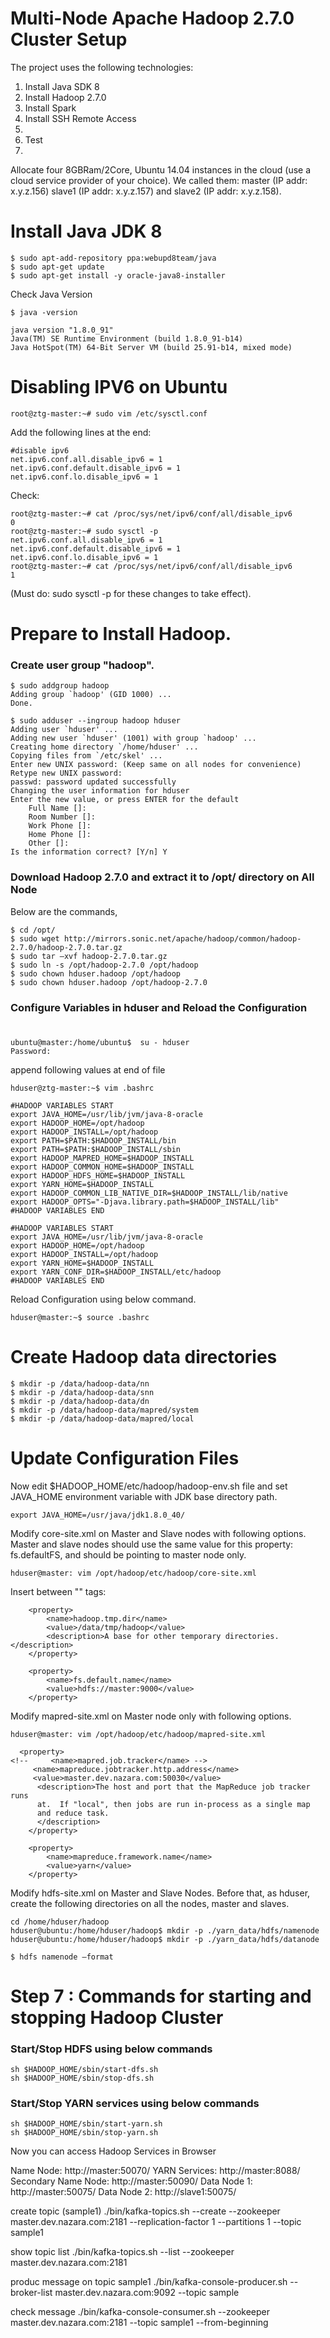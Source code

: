 # Multi-Node Apache Hadoop 2.7.0 Cluster Setup

The project uses the following technologies:
1. Install Java SDK 8
2. Install Hadoop 2.7.0
3. Install Spark
4. Install SSH Remote Access
5. 
6. Test
7. 

Allocate four 8GBRam/2Core, Ubuntu 14.04 instances in the cloud (use a cloud service provider of your choice).
We called them: master (IP addr: x.y.z.156) slave1 (IP addr: x.y.z.157) and slave2 (IP addr: x.y.z.158).

# Install Java JDK 8
```
$ sudo apt-add-repository ppa:webupd8team/java
$ sudo apt-get update
$ sudo apt-get install -y oracle-java8-installer
```
Check Java Version
```
$ java -version

java version "1.8.0_91"
Java(TM) SE Runtime Environment (build 1.8.0_91-b14)
Java HotSpot(TM) 64-Bit Server VM (build 25.91-b14, mixed mode)
```

# Disabling IPV6 on Ubuntu
```
root@ztg-master:~# sudo vim /etc/sysctl.conf
```
Add the following lines at the end:
```
#disable ipv6
net.ipv6.conf.all.disable_ipv6 = 1
net.ipv6.conf.default.disable_ipv6 = 1
net.ipv6.conf.lo.disable_ipv6 = 1
```
Check:
```
root@ztg-master:~# cat /proc/sys/net/ipv6/conf/all/disable_ipv6 
0
root@ztg-master:~# sudo sysctl -p
net.ipv6.conf.all.disable_ipv6 = 1
net.ipv6.conf.default.disable_ipv6 = 1
net.ipv6.conf.lo.disable_ipv6 = 1
root@ztg-master:~# cat /proc/sys/net/ipv6/conf/all/disable_ipv6 
1
```
(Must do: sudo sysctl -p for these changes to take effect).

# Prepare to Install Hadoop.
### Create user group "hadoop".
```
$ sudo addgroup hadoop
Adding group `hadoop' (GID 1000) ...
Done.

$ sudo adduser --ingroup hadoop hduser
Adding user `hduser' ...
Adding new user `hduser' (1001) with group `hadoop' ...
Creating home directory `/home/hduser' ...
Copying files from `/etc/skel' ...
Enter new UNIX password: (Keep same on all nodes for convenience)
Retype new UNIX password: 
passwd: password updated successfully
Changing the user information for hduser
Enter the new value, or press ENTER for the default
    Full Name []: 
    Room Number []: 
    Work Phone []: 
    Home Phone []: 
    Other []: 
Is the information correct? [Y/n] Y
```
### Download Hadoop 2.7.0 and extract it to /opt/ directory on All Node
Below are the commands,
```
$ cd /opt/
$ sudo wget http://mirrors.sonic.net/apache/hadoop/common/hadoop-2.7.0/hadoop-2.7.0.tar.gz
$ sudo tar –xvf hadoop-2.7.0.tar.gz
$ sudo ln -s /opt/hadoop-2.7.0 /opt/hadoop
$ sudo chown hduser.hadoop /opt/hadoop
$ sudo chown hduser.hadoop /opt/hadoop-2.7.0
```
### Configure Variables in hduser and Reload the Configuration
#
```
ubuntu@master:/home/ubuntu$  su - hduser
Password:
```
append following values at end of file
```
hduser@ztg-master:~$ vim .bashrc

#HADOOP VARIABLES START
export JAVA_HOME=/usr/lib/jvm/java-8-oracle
export HADOOP_HOME=/opt/hadoop
export HADOOP_INSTALL=/opt/hadoop
export PATH=$PATH:$HADOOP_INSTALL/bin
export PATH=$PATH:$HADOOP_INSTALL/sbin
export HADOOP_MAPRED_HOME=$HADOOP_INSTALL
export HADOOP_COMMON_HOME=$HADOOP_INSTALL
export HADOOP_HDFS_HOME=$HADOOP_INSTALL
export YARN_HOME=$HADOOP_INSTALL
export HADOOP_COMMON_LIB_NATIVE_DIR=$HADOOP_INSTALL/lib/native
export HADOOP_OPTS="-Djava.library.path=$HADOOP_INSTALL/lib"
#HADOOP VARIABLES END

#HADOOP VARIABLES START
export JAVA_HOME=/usr/lib/jvm/java-8-oracle
export HADOOP_HOME=/opt/hadoop
export HADOOP_INSTALL=/opt/hadoop
export YARN_HOME=$HADOOP_INSTALL
export YARN_CONF_DIR=$HADOOP_INSTALL/etc/hadoop
#HADOOP VARIABLES END
```
Reload Configuration using below command.
```
hduser@master:~$ source .bashrc
```
# Create Hadoop data directories
```
$ mkdir -p /data/hadoop-data/nn 
$ mkdir -p /data/hadoop-data/snn 
$ mkdir -p /data/hadoop-data/dn 
$ mkdir -p /data/hadoop-data/mapred/system 
$ mkdir -p /data/hadoop-data/mapred/local
```
# Update Configuration Files
Now edit $HADOOP_HOME/etc/hadoop/hadoop-env.sh file and set JAVA_HOME environment variable with JDK base directory path.
```
export JAVA_HOME=/usr/java/jdk1.8.0_40/
```

Modify core-site.xml on Master and Slave nodes with following options. Master and slave nodes should use the same value for this property: fs.defaultFS, and should be pointing to master node only.
```
hduser@master: vim /opt/hadoop/etc/hadoop/core-site.xml
```
Insert between "<configuration>" tags:
```
    <property>
        <name>hadoop.tmp.dir</name>
        <value>/data/tmp/hadoop</value>
        <description>A base for other temporary directories.</description>
    </property>

    <property>
        <name>fs.default.name</name>
        <value>hdfs://master:9000</value>
    </property>

```
Modify mapred-site.xml on Master node only with following options.
```
hduser@master: vim /opt/hadoop/etc/hadoop/mapred-site.xml
```
```
  <property>
<!--     <name>mapred.job.tracker</name> -->
     <name>mapreduce.jobtracker.http.address</name>
     <value>master.dev.nazara.com:50030</value>
      <description>The host and port that the MapReduce job tracker runs
      at.  If "local", then jobs are run in-process as a single map
      and reduce task.
      </description>
    </property>

    <property>
        <name>mapreduce.framework.name</name>
        <value>yarn</value>
    </property>
```
Modify hdfs-site.xml on Master and Slave Nodes. Before that, as hduser, create the following directories on all the nodes, master and slaves.
```
cd /home/hduser/hadoop
hduser@ubuntu:/home/hduser/hadoop$ mkdir -p ./yarn_data/hdfs/namenode
hduser@ubuntu:/home/hduser/hadoop$ mkdir -p ./yarn_data/hdfs/datanode
```

```
$ hdfs namenode –format
```
# Step 7 : Commands for starting and stopping Hadoop Cluster

### Start/Stop HDFS using below commands
```
sh $HADOOP_HOME/sbin/start-dfs.sh
sh $HADOOP_HOME/sbin/stop-dfs.sh
```
### Start/Stop YARN services using below commands
```
sh $HADOOP_HOME/sbin/start-yarn.sh
sh $HADOOP_HOME/sbin/stop-yarn.sh
```



Now you can access Hadoop Services in Browser

Name Node: http://master:50070/
YARN Services: http://master:8088/
Secondary Name Node: http://master:50090/
Data Node 1: http://master:50075/
Data Node 2: http://slave1:50075/


create topic (sample1)
./bin/kafka-topics.sh --create --zookeeper master.dev.nazara.com:2181 --replication-factor 1 --partitions 1 --topic sample1

show topic list
./bin/kafka-topics.sh --list --zookeeper master.dev.nazara.com:2181

produc message on topic sample1
./bin/kafka-console-producer.sh --broker-list master.dev.nazara.com:9092  --topic sample

check message 
./bin/kafka-console-consumer.sh --zookeeper master.dev.nazara.com:2181 --topic sample1 --from-beginning



